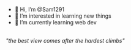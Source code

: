 - 👋 Hi, I’m @Sam1291
- 👀 I’m interested in learning new things
- 🌱 I’m currently learning web dev
<br>
<i>"the best view comes after the hardest climbs"</i>

<!---
Sam1291/Sam1291 is a ✨ special ✨ repository because its `README.md` (this file) appears on your GitHub profile.
You can click the Preview link to take a look at your changes.
--->
